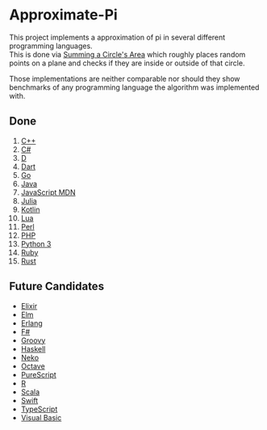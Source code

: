 # Approximate-Pi
This project implements a approximation of pi in several different programming languages.  
This is done via [Summing a Circle's Area](https://en.wikipedia.org/wiki/Approximations_of_%CF%80#Summing_a_circle's_area) which roughly places random points on a plane and checks if they are inside or outside of that circle.  

Those implementations are neither comparable nor should they show benchmarks of any programming language the algorithm was implemented with.  

## Done
01. [C++](https://cplusplus.com/doc/)
02. [C#](https://docs.microsoft.com/en-us/dotnet/csharp/)
03. [D](https://dlang.org/documentation.html)
04. [Dart](https://dart.dev/guides)
05. [Go](https://go.dev/doc/)
06. [Java](https://docs.oracle.com/en/java/)
07. [JavaScript MDN](https://developer.mozilla.org/en-US/docs/Web/javascript)
08. [Julia](https://docs.julialang.org/en/v1/)
09. [Kotlin](https://kotlinlang.org/docs/home.html)
10. [Lua](https://www.lua.org/docs.html)
11. [Perl](https://www.perl.org/docs.html)
12. [PHP](https://www.php.net/docs.php)
13. [Python 3](https://docs.python.org/3/)
14. [Ruby](https://ruby-doc.org/)
15. [Rust](https://www.rust-lang.org/)


## Future Candidates
- [Elixir](https://elixir-lang.org/docs.html)
- [Elm](https://guide.elm-lang.org/)
- [Erlang](https://www.erlang.org/)
- [F#](https://fsharp.org/docs/)
- [Groovy](https://groovy-lang.org/single-page-documentation.html)
- [Haskell](https://www.haskell.org/)
- [Neko](https://nekovm.org/)
- [Octave](https://octave.org/)
- [PureScript](https://www.purescript.org/)
- [R](https://www.r-project.org/)
- [Scala](https://scala-lang.org/)
- [Swift](https://www.swift.org/)
- [TypeScript](https://www.typescriptlang.org/)
- [Visual Basic](https://docs.microsoft.com/de-de/dotnet/visual-basic/)